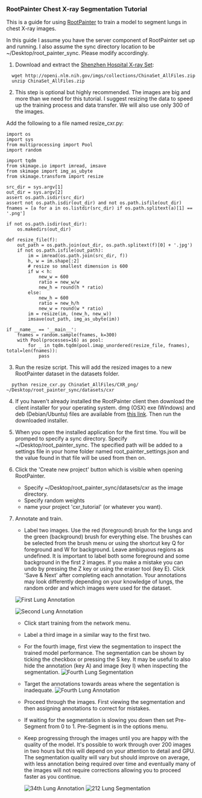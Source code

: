 ### RootPainter Chest X-ray Segmentation Tutorial

This is a guide for using [RootPainter](https://www.biorxiv.org/content/10.1101/2020.04.16.044461v1) to train a model to segment lungs in chest X-ray images.

In this guide I assume you have the server component of RootPainter set up and running. I also assume the sync directory location to be ~/Desktop/root_painter_sync. Please modify accordingly.

1. Download and extract the [Shenzhen Hospital X-ray Set](https://lhncbc.nlm.nih.gov/publication/pub9931):
```
  wget http://openi.nlm.nih.gov/imgs/collections/ChinaSet_AllFiles.zip
  unzip ChinaSet_AllFiles.zip
```

2. This step is optional but highly recommended. The images are big and more than we need for this tutorial. I suggest resizing the data to speed up the training process and data transfer. We will also use only 300 of the images.
  
Add the following to a file named resize_cxr.py:
```
import os
import sys
from multiprocessing import Pool
import random

import tqdm
from skimage.io import imread, imsave
from skimage import img_as_ubyte
from skimage.transform import resize

src_dir = sys.argv[1]
out_dir = sys.argv[2]
assert os.path.isdir(src_dir)
assert not os.path.isdir(out_dir) and not os.path.isfile(out_dir)
fnames = [a for a in os.listdir(src_dir) if os.path.splitext(a)[1] == '.png']

if not os.path.isdir(out_dir):
    os.makedirs(out_dir)

def resize_file(f):
    out_path = os.path.join(out_dir, os.path.splitext(f)[0] + '.jpg')
    if not os.path.isfile(out_path):
        im = imread(os.path.join(src_dir, f))
        h, w = im.shape[:2]
        # resize so smallest dimension is 600
        if w < h:
            new_w = 600
            ratio = new_w/w
            new_h = round(h * ratio)
        else:
            new_h = 600
            ratio = new_h/h
            new_w = round(w * ratio)
        im = resize(im, (new_h, new_w))
        imsave(out_path, img_as_ubyte(im))

if __name__ == '__main__':
    fnames = random.sample(fnames, k=300)
    with Pool(processes=16) as pool:
        for _ in tqdm.tqdm(pool.imap_unordered(resize_file, fnames), total=len(fnames)):
            pass
```

3. Run the resize script. This will add the resized images to a new RootPainter dataset in the
datasets folder.
```
  python resize_cxr.py ChinaSet_AllFiles/CXR_png/ ~/Desktop/root_painter_sync/datasets/cxr
```
  
4. If you haven't already installed the RootPainter client then download the
  client installer for your operating system.
  dmg (OSX) exe (Windows) and deb (Debian/Ubuntu) files are available from
  [this link](https://github.com/Abe404/root_painter/releases/tag/0.2.0).
  Then run the downloaded installer.

5. When you open the installed application for the first time. You will be promped to specify a sync directory. Specify ~/Desktop/root_painter_sync. The specified path will be added to a settings file in your home folder named root_painter_settings.json and the value found in that file will be used from then on.

6. Click the 'Create new project' button which is visible when opening RootPainter.
    * Specify ~/Desktop/root_painter_sync/datasets/cxr as the image directory.
    * Specify random weights
    * name your project 'cxr_tutorial' (or whatever you want).

7. Annotate and train.
    - Label two images. Use the red (foreground) brush for the lungs and the green (background) brush for everything else. The brushes can be selected from the brush menu or using the shortcut key Q for foreground and W for background. Leave ambiguous regions as undefined. It is important to label both some foreground and some background in the first 2 images. If you make a mistake you can undo by pressing the Z key or using the eraser tool (key E). Click 'Save & Next' after completing each annotation. Your annotations may look differently depending on your knowledge of lungs, the random order and which images were used for the dataset. 
    
    ![First Lung Annotation](images/lungs1.jpeg)
  
    ![Second Lung Annotation](images/lungs2.jpeg)

    - Click start training from the network menu.
    - Label a third image in a similar way to the first two.
    - For the fourth image, first view the segmentation to inspect the trained model performance. The segmentation can be shown by ticking the checkbox or pressing the S key. It may be useful to also hide the annotation (key A) and image (key I) when inspecting the segmentation. 
     ![Fourth Lung Segmentation](images/lungs_4th_image_seg.jpeg)
    
    - Target the annotations towards areas where the segentation is inadequate.
      ![Fourth Lung Annotation](images/lungs_4th_annot.jpeg)

    - Proceed through the images. First viewing the segmentation and then assigning annotations to correct for mistakes.
    - If waiting for the segmentation is slowing you down then set Pre-Segment from 0 to 1. Pre-Segment is in the options menu.
    - Keep progressing through the images until you are happy with the quality of the model. It's possible to work through over 200 images in two hours but this will depend on your attention to detail and GPU. The segmentation quality will vary but should improve on average, with less annotation being required over time and eventually many of the images will not require corrections allowing you to proceed faster as you continue.
    
        ![34th Lung Annotation](images/lungs_34.jpeg)
        ![212 Lung Segmentation](images/lungs_212.jpeg)
    
    
    
